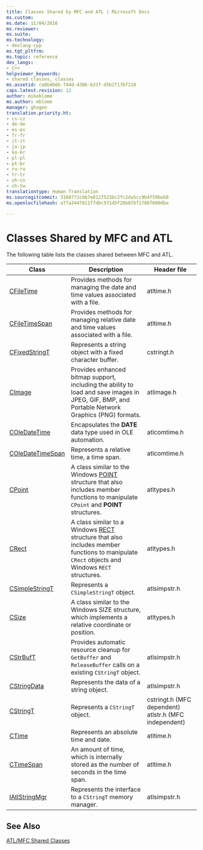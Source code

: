 ```yaml
---
title: Classes Shared by MFC and ATL | Microsoft Docs
ms.custom: 
ms.date: 11/04/2016
ms.reviewer: 
ms.suite: 
ms.technology:
- devlang-cpp
ms.tgt_pltfrm: 
ms.topic: reference
dev_langs:
- C++
helpviewer_keywords:
- shared classes, classes
ms.assetid: ca8b4b6b-744d-430b-b31f-d5b2f17bf210
caps.latest.revision: 12
author: mikeblome
ms.author: mblome
manager: ghogen
translation.priority.ht:
- cs-cz
- de-de
- es-es
- fr-fr
- it-it
- ja-jp
- ko-kr
- pl-pl
- pt-br
- ru-ru
- tr-tr
- zh-cn
- zh-tw
translationtype: Human Translation
ms.sourcegitcommit: 3168772cbb7e8127523bc2fc2da5cc9b4f59beb8
ms.openlocfilehash: a77a3447811f7dbc571d5f28b87bf1786f680dba

---
```

# Classes Shared by MFC and ATL
The following table lists the classes shared between MFC and ATL.  
  
|Class|Description|Header file|  
|-----------|-----------------|-----------------|  
|[CFileTime](../../atl-mfc-shared/reference/cfiletime-class.md)|Provides methods for managing the date and time values associated with a file.|atltime.h|  
|[CFileTimeSpan](../../atl-mfc-shared/reference/cfiletimespan-class.md)|Provides methods for managing relative date and time values associated with a file.|atltime.h|  
|[CFixedStringT](../../atl-mfc-shared/reference/cfixedstringt-class.md)|Represents a string object with a fixed character buffer.|cstringt.h|  
|[CImage](../../atl-mfc-shared/reference/cimage-class.md)|Provides enhanced bitmap support, including the ability to load and save images in JPEG, GIF, BMP, and Portable Network Graphics (PNG) formats.|atlimage.h|  
|[COleDateTime](../../atl-mfc-shared/reference/coledatetime-class.md)|Encapsulates the **DATE** data type used in OLE automation.|atlcomtime.h|  
|[COleDateTimeSpan](../../atl-mfc-shared/reference/coledatetimespan-class.md)|Represents a relative time, a time span.|atlcomtime.h|  
|[CPoint](../../atl-mfc-shared/reference/cpoint-class.md)|A class similar to the Windows [POINT](../../mfc/reference/point-structure1.md) structure that also includes member functions to manipulate `CPoint` and **POINT** structures.|atltypes.h|  
|[CRect](../../atl-mfc-shared/reference/crect-class.md)|A class similar to a Windows [RECT](../../mfc/reference/rect-structure1.md) structure that also includes member functions to manipulate `CRect` objects and Windows `RECT` structures.|atltypes.h|  
|[CSimpleStringT](../../atl-mfc-shared/reference/csimplestringt-class.md)|Represents a `CSimpleStringT` object.|atlsimpstr.h|  
|[CSize](../../atl-mfc-shared/reference/csize-class.md)|A class similar to the Windows SIZE structure, which implements a relative coordinate or position.|atltypes.h|  
|[CStrBufT](../../atl-mfc-shared/reference/cstrbuft-class.md)|Provides automatic resource cleanup for `GetBuffer` and `ReleaseBuffer` calls on a existing `CStringT` object.|atlsimpstr.h|  
|[CStringData](../../atl-mfc-shared/reference/cstringdata-class.md)|Represents the data of a string object.|atlsimpstr.h|  
|[CStringT](../../atl-mfc-shared/reference/cstringt-class.md)|Represents a `CStringT` object.|cstringt.h (MFC dependent) atlstr.h (MFC independent)|  
|[CTime](../../atl-mfc-shared/reference/ctime-class.md)|Represents an absolute time and date.|atltime.h|  
|[CTimeSpan](../../atl-mfc-shared/reference/ctimespan-class.md)|An amount of time, which is internally stored as the number of seconds in the time span.|atltime.h|  
|[IAtlStringMgr](../../atl-mfc-shared/reference/iatlstringmgr-class.md)|Represents the interface to a `CStringT` memory manager.|atlsimpstr.h|  
  
## See Also  
 [ATL/MFC Shared Classes](../../atl-mfc-shared/atl-mfc-shared-classes.md)





<!--HONumber=Jan17_HO1-->


